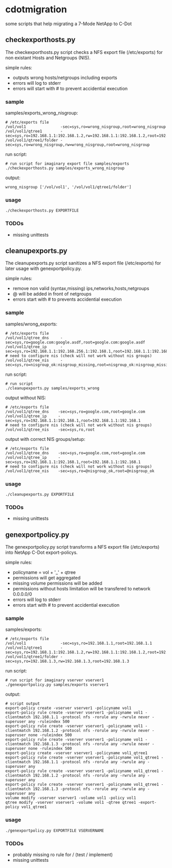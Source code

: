 # cdotmigration
some scripts that help migrating a 7-Mode NetApp to C-Dot


## checkexporthosts.py

The checkexporthosts.py script checks a NFS export file (/etc/exports) for non existant Hosts and Netgroups (NIS).

simple rules:

* outputs wrong hosts/netgroups including exports
* errors will log to stderr
* errors will start with # to prevent accidential execution

### sample

samples/exports_wrong_nisgroup:

    # /etc/exports file
    /vol/vol1               -sec=sys,ro=wrong_nisgroup,root=wrong_nisgroup
    /vol/vol1/qtree1        -sec=sys,ro=192.168.1.1:192.168.1.2,rw=192.168.1.1:192.168.1.2,root=192.168.1.1:192.168.1.2
    /vol/vol1/qtree1/folder -sec=sys,ro=wrong_nisgroup,rw=wrong_nisgroup,root=wrong_nisgroup

run script:

    # run script for imaginary export file samples/exports
    ./checkexporthosts.py samples/exports_wrong_nisgroup

output:

    wrong_nisgroup ['/vol/vol1', '/vol/vol1/qtree1/folder']

### usage
    ./checkexporthosts.py EXPORTFILE

### TODOs
* missing unittests


## cleanupexports.py

The cleanupexports.py script sanitizes a NFS export file (/etc/exports) for later usage with genexportpolicy.py.

simple rules:

* remove non valid (syntax,missing) ips,networks,hosts,netgroups
* @ will be added in front of netgroups
* errors start with # to prevents accidential execution

### sample

samples/wrong_exports:

    # /etc/exports file
    /vol/vol1/qtree_dns     -sec=sys,ro=google.com:google.asdf,root=google.com:google.asdf
    /vol/vol1/qtree_ip      -sec=sys,ro=192.168.1.1:192.168.256.1:192.168.1,root=192.168.1.1:192.168.256.1:192.168.1
    # need to configure nis (check will not work without nis groups)
    /vol/vol1/qtree_nis     -sec=sys,ro=nisgroup_ok:nisgroup_missing,root=nisgroup_ok:nisgroup_missing 

run script:

    # run script
    ./cleanupexports.py samples/exports_wrong

output without NIS:

    # /etc/exports file
    /vol/vol1/qtree_dns    -sec=sys,ro=google.com,root=google.com
    /vol/vol1/qtree_ip     -sec=sys,ro=192.168.1.1:192.168.1,root=192.168.1.1:192.168.1
    # need to configure nis (check will not work without nis groups)
    /vol/vol1/qtree_nis    -sec=sys,ro,root

output with correct NIS groups/setup:

    # /etc/exports file
    /vol/vol1/qtree_dns    -sec=sys,ro=google.com,root=google.com
    /vol/vol1/qtree_ip     -sec=sys,ro=192.168.1.1:192.168.1,root=192.168.1.1:192.168.1
    # need to configure nis (check will not work without nis groups)
    /vol/vol1/qtree_nis    -sec=sys,ro=@nisgroup_ok,root=@nisgroup_ok

### usage

    ./cleanupexports.py EXPORTFILE

### TODOs
* missing unittests


## genexportpolicy.py

The genexportpolicy.py script transforms a NFS export file (/etc/exports) into NetApp C-Dot export-policys.

simple rules:

* policyname = vol + '_' + qtree
* permissions will get aggregated
* missing volume permissions will be added
* permissions without hosts limitation will be transfered to network 0.0.0.0/0
* errors will log to stderr
* errors start with # to prevent accidential execution

### sample

samples/exports:
    
    # /etc/exports file
    /vol/vol1               -sec=sys,ro=192.168.1.1,root=192.168.1.1
    /vol/vol1/qtree1        -sec=sys,ro=192.168.1.1:192.168.1.2,rw=192.168.1.1:192.168.1.2,root=192.168.1.1:192.168.1.2
    /vol/vol1/qtree1/folder -sec=sys,ro=192.168.1.3,rw=192.168.1.3,root=192.168.1.3

run script:

    # run script for imaginary vserver vserver1
    ./genexportpolicy.py samples/exports vserver1

output:

    # script output
    export-policy create -vserver vserver1 -policyname vol1
    export-policy rule create -vserver vserver1 -policyname vol1 -clientmatch 192.168.1.1 -protocol nfs -rorule any -rwrule never -superuser any -ruleindex 500
    export-policy rule create -vserver vserver1 -policyname vol1 -clientmatch 192.168.1.2 -protocol nfs -rorule any -rwrule never -superuser none -ruleindex 500
    export-policy rule create -vserver vserver1 -policyname vol1 -clientmatch 192.168.1.3 -protocol nfs -rorule any -rwrule never -superuser none -ruleindex 500
    export-policy create -vserver vserver1 -policyname vol1_qtree1
    export-policy rule create -vserver vserver1 -policyname vol1_qtree1 -clientmatch 192.168.1.1 -protocol nfs -rorule any -rwrule any -superuser any
    export-policy rule create -vserver vserver1 -policyname vol1_qtree1 -clientmatch 192.168.1.2 -protocol nfs -rorule any -rwrule any -superuser any
    export-policy rule create -vserver vserver1 -policyname vol1_qtree1 -clientmatch 192.168.1.3 -protocol nfs -rorule any -rwrule any -superuser any
    volume modify -vserver vserver1 -volume vol1 -policy vol1
    qtree modify -vserver vserver1 -volume vol1 -qtree qtree1 -export-policy vol1_qtree1

### usage
    ./genexportpolicy.py EXPORTFILE VSERVERNAME

### TODOs
* probably missing ro rule for / (test / implement)
* missing unittests
